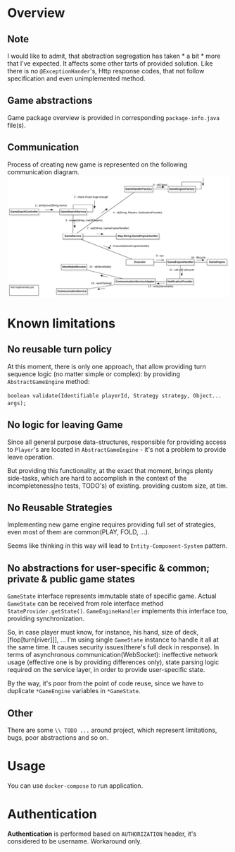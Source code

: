 # Overview
## Note 
I would like to admit, that abstraction segregation
has taken * a bit * more that I've expected.
It affects some other tarts of provided solution.
Like there is no `@ExceptionHander`'s, Http response
codes, that not follow specification and even unimplemented method.

## Game abstractions
Game package overview is provided in corresponding
`package-info.java` file(s).

## Communication
Process of creating new game is represented on the
following communication diagram.
![Alt text](docs/creategame.svg?raw=true "Create Game")


# Known limitations

## No reusable turn policy

At this moment, there is only one approach,
that allow providing turn sequence logic
(no matter simple or complex): by providing
`AbstractGameEngine` method:

`boolean validate(Identifiable playerId, Strategy strategy, Object... args);`

## No logic for leaving Game 

Since all general purpose data-structures, responsible for
providing access to `Player`'s are located in 
`AbstractGameEngine` - it's not a problem to provide 
leave operation.

But providing this functionality, at the exact that moment, 
brings plenty side-tasks, which are hard to accomplish 
in the context of the incompleteness(no tests, TODO's) of existing.
providing custom size, at tim.

## No Reusable Strategies
Implementing new game engine requires providing full set of
strategies, even most of them are common(PLAY, FOLD, ...).

Seems like thinking in this way will lead to `Entity-Component-System` 
pattern.

## No abstractions for user-specific & common; private & public game states
`GameState` interface represents immutable state of specific game.
Actual `GameState` can be received from role interface method `StateProvider.getState()`.
`GameEngineHandler` implements this interface too, providing
synchronization.

So, in case player must know, for instance, his hand, 
size of deck, [flop[turn[river]]], ... 
I'm using single `GameState` instance to handle it all at the
same time.
It causes security issues(there's full deck in response).
In terms of asynchronous communication(WebSocket):
ineffective network usage (effective one is by providing differences only),
state parsing logic required on the service layer, in order to provide
user-specific state.

By the way, it's poor from the point of code reuse, since we
have to duplicate `*GameEngine` variables in `*GameState`.


## Other
There are some `\\ TODO ...` around project, which 
represent limitations, bugs, poor abstractions and so on.

# Usage
You can use `docker-compose` to run application.


# Authentication
**Authentication** is performed based on `AUTHORIZATION` header,
it's considered to be username. Workaround only.



